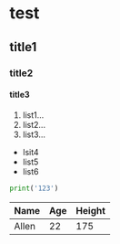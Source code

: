 # test
## title1
### title2
#### title3

1. list1...
2. list2...
3. list3...

- lsit4
- list5
- list6

```python
print('123')
```

Name|Age|Height
---|---|----
Allen|22|175
